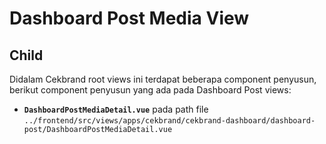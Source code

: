 # Dashboard Post Media View

## Child
Didalam Cekbrand root views ini terdapat beberapa component penyusun, berikut component penyusun yang ada pada Dashboard Post views:
- **`DashboardPostMediaDetail.vue`** pada path file ```../frontend/src/views/apps/cekbrand/cekbrand-dashboard/dashboard-post/DashboardPostMediaDetail.vue```